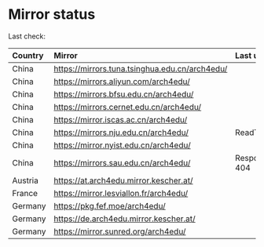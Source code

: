 <script src="./time.js"></script>
# Mirror status
Last check: <script type="text/javascript">localize(1708892199.3871474);</script>

|Country|Mirror|Last update|
|:------|:-----|:----------|
|China|https://mirrors.tuna.tsinghua.edu.cn/arch4edu/|<script type="text/javascript">localize(1708885711);</script>|
|China|https://mirrors.aliyun.com/arch4edu/|<script type="text/javascript">localize(1708842466);</script>|
|China|https://mirrors.bfsu.edu.cn/arch4edu/|<script type="text/javascript">localize(1708842466);</script>|
|China|https://mirrors.cernet.edu.cn/arch4edu/|<script type="text/javascript">localize(1708885711);</script>|
|China|https://mirror.iscas.ac.cn/arch4edu/|<script type="text/javascript">localize(1708842466);</script>|
|China|https://mirrors.nju.edu.cn/arch4edu/|ReadTimeout|
|China|https://mirror.nyist.edu.cn/arch4edu/|<script type="text/javascript">localize(1708885711);</script>|
|China|https://mirrors.sau.edu.cn/arch4edu/|Response 404|
|Austria|https://at.arch4edu.mirror.kescher.at/|<script type="text/javascript">localize(1708885711);</script>|
|France|https://mirror.lesviallon.fr/arch4edu/|<script type="text/javascript">localize(1708842466);</script>|
|Germany|https://pkg.fef.moe/arch4edu/|<script type="text/javascript">localize(1708885711);</script>|
|Germany|https://de.arch4edu.mirror.kescher.at/|<script type="text/javascript">localize(1708885711);</script>|
|Germany|https://mirror.sunred.org/arch4edu/|<script type="text/javascript">localize(1708885711);</script>|

<script src="./tablefilter/tablefilter.js"></script>
<script src="./table.js"></script>
